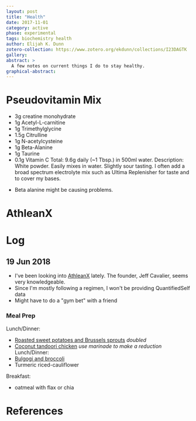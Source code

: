 ```yaml
---
layout: post
title: "Health"
date: 2017-11-01
category: active
phase: experimental
tags: biochemistry health
author: Elijah K. Dunn
zotero-collection: https://www.zotero.org/ekdunn/collections/I23DAGTK
gallery:
abstract: >
  A few notes on current things I do to stay healthy.
graphical-abstract:
---
```


# Pseudovitamin Mix
* 3g creatine monohydrate
* 1g Acetyl-L-carnitine
* 1g Trimethylglycine
* 1.5g Citrulline
* 1g N-acetylcysteine
* 1g Beta-Alanine
* 1g Taurine
* 0.1g Vitamin C
Total: 9.6g daily (~1 Tbsp.) in 500ml water.
Description: White powder. Easily mixes in water. Slightly sour tasting.
I often add a broad spectrum electrolyte mix such as Ultima Replenisher for taste and to cover my bases.

- Beta alanine might be causing problems.

# AthleanX

# Log
## 19 Jun 2018
- I've been looking into [AthleanX](https://athleanx.com/) lately. The founder, Jeff Cavalier, seems very knowledgeable.
- Since I'm mostly following a regimen, I won't be providing QuantifiedSelf data
- Might have to do a "gym bet" with a friend

### Meal Prep
Lunch/Dinner:
- [Roasted sweet potatoes and Brussels sprouts](https://thefoodcharlatan.com/roasted-sweet-potatoes-and-brussels-sprouts-recipe/) *doubled*
- [Coconut tandoori chicken](https://blog.paleohacks.com/tandoori-chicken-recipe/) *use marinade to make a reduction*
Lunch/Dinner:
- [Bulgogi and broccoli](https://www.thekitchn.com/recipe-korean-style-beef-and-broccoli-bowl-240162)
- Turmeric riced-cauliflower

Breakfast:
- oatmeal with flax or chia

# References

<!--Annotations-->

<!--Glossary-->
